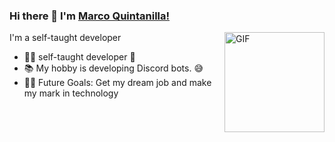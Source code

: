 ### Hi there 👋 I'm [Marco Quintanilla!](https://github.com/Danushka2/Danushka2/)

<img align="right" alt="GIF" height="160px" src="https://media.giphy.com/media/Ah3zHH7hvsSB2/giphy.gif" />

 I'm a self-taught developer

- 👨‍💻 self-taught developer 🦾
- 📚 My hobby is developing Discord bots. 😅
- 💪🏼 Future Goals: Get my dream job and make my mark in technology
